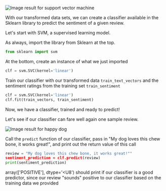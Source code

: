 <!--title={Creating an SVM Classifier}-->

![Image result for support vector machine](https://upload.wikimedia.org/wikipedia/commons/b/b7/Support_vector_machine.jpg)

With our transformed data sets, we can create a classifier available in the Sklearn library to predict the sentiment of a given review.

Let's start with SVM, a supervised learning model.

As always, import the library from Sklearn at the top.

```python
from sklearn import svm
```

At the bottom, create an instance of what we just imported

```python
clf = svm.SVC(kernel='linear')
```

Train our classifier with our transformed data `train_text_vectors` and the sentiment ratings from the training set `train_sentiment`

```python
clf = svm.SVC(kernel='linear')
clf.fit(train_vectors, train_sentiment)
```

Now, we have a classifier, trained and ready to predict!



Let's see if our classifier can fare well again one sample review.

![Image result for happy dog](https://cdn.pixabay.com/photo/2018/01/03/13/54/golden-retiver-3058383_960_720.jpg)

Call the `predict` function of our classifier, pass in "My dog loves this chew bone, it works great!", and print out the return value of this call

```python
review = "My dog loves this chew bone, it works great!""
sentiment_prediction = clf.predict(review)
print(sentiment_prediction)
```

array(['POSITIVE'], dtype='<U8') should print if our classifier is a good predictor, since our review "sounds" positive to our classifier based on the training data we provided